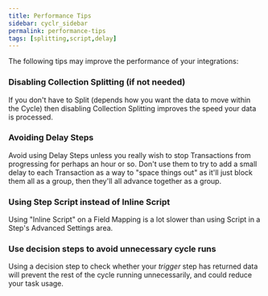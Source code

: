 ```yaml
---
title: Performance Tips
sidebar: cyclr_sidebar
permalink: performance-tips
tags: [splitting,script,delay]
---
```


The following tips may improve the performance of your integrations:

### Disabling Collection Splitting (if not needed)

If you don't have to Split (depends how you want the data to move within the Cycle) then disabling Collection Splitting improves the speed your data is processed.

### Avoiding Delay Steps

Avoid using Delay Steps unless you really wish to stop Transactions from progressing for perhaps an hour or so. Don't use them to try to add a small delay to each Transaction as a way to "space things out" as it'll just block them all as a group, then they'll all advance together as a group.

### Using Step Script instead of Inline Script

Using "Inline Script" on a Field Mapping is a lot slower than using Script in a Step's Advanced Settings area.

### Use decision steps to avoid unnecessary cycle runs

Using a decision step to check whether your _trigger_ step has returned data will prevent the rest of the cycle running unnecessarily, and could reduce your task usage.
